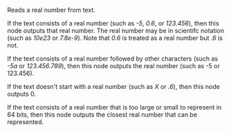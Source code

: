 Reads a real number from text.

If the text consists of a real number (such as *-5*, *0.6*, or *123.456*), then this node outputs that real number. The real number may be in scientifc notation (such as *10e23* or *7.8e-9*). Note that *0.6* is treated as a real number but *.6* is not. 

If the text consists of a real number followed by other characters (such as *-5a* or *123.456.789*), then this node outputs the real number (such as -5 or 123.456).

If the text doesn't start with a real number (such as *X* or *.6*), then this node outputs 0.

If the text consists of a real number that is too large or small to represent in 64 bits, then this node outputs the closest real number that can be represented.
